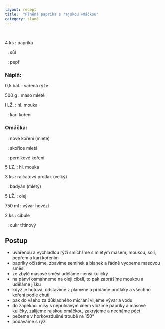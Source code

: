 ```yaml
---
layout: recept
title:  "Plněná paprika s rajskou omáčkou"
category: slané
---
```


<br>

<div class="ingredience" markdown="1">

4 ks
: paprika

&nbsp;
: sůl

&nbsp;
: pepř

### Náplň:

0,5 bal.
: vařená rýže

500 g
: maso mleté

l LŽ.
: hl. mouka

&nbsp;
: kari koření

### Omáčka:

&nbsp;
: nové koření (mleté)

&nbsp;
: skořice mletá

&nbsp;
: perníkové koření

5 LŽ.
: hl. mouka

3 ks
: rajčatový protlak (velký)

&nbsp;
: badyán (mletý)

5 LŽ.
: olej

750 ml
: vývar hovězí

2 ks
: cibule

&nbsp;
: cukr třtinový

</div>

## Postup

<div class="postup" markdown="1">  

- uvařenou a vychladlou rýži smícháme s mletým masem, moukou, solí, pepřem a kari kořením
- papriky očistíme, zbavíme semínek a blanek a řádně vycpeme masovou směsí
- ze zbylé masové směsi uděláme menší kuličky
- na pánvi osmahneme na oleji cibuli, to pak zaprášíme moukou a uděláme jíšku
- když je hotová, odstavíme z plamene a přidáme protlaky a všechno koření podle chuti
- pak do všeho za důkladného míchání vlijeme vývar a vodu
- do zapékací mísy s nepřilnavým dnem vložíme papriky a masové kuličky, zalijeme rajskou omáčkou, zakryjeme a necháme péct
- pečeme v horkovzdušné troubě na 150°
- podáváme s rýží

</div>
